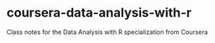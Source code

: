 # coursera-data-analysis-with-r
Class notes for the Data Analysis with R specialization from Coursera
